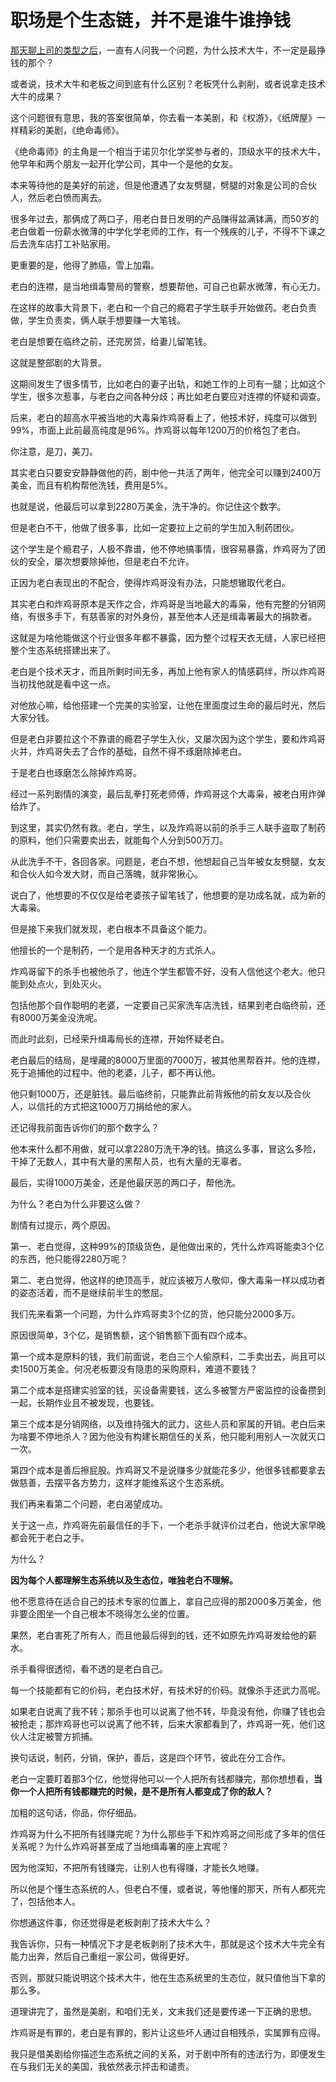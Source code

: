 # 职场是个生态链，并不是谁牛谁挣钱
[那天聊上司的类型之后](https://mp.weixin.qq.com/s?__biz=MzU0MjYwNDU2Mw==&mid=2247510293&idx=1&sn=925f7a127c889bd4f804570fc71aa7db&chksm=fb1ac569cc6d4c7f886d0a1be63dc32e0f717dadbc8029e1a9f444d4d065a17e83f0de2c856d&scene=21#wechat_redirect)，一直有人问我一个问题，为什么技术大牛，不一定是最挣钱的那个？

或者说，技术大牛和老板之间到底有什么区别？老板凭什么剥削，或者说拿走技术大牛的成果？

这个问题很有意思，我的答案很简单，你去看一本美剧，和《权游》，《纸牌屋》一样精彩的美剧，《绝命毒师》。

《绝命毒师》的主角是一个相当于诺贝尔化学奖参与者的，顶级水平的技术大牛，他早年和两个朋友一起开化学公司，其中一个是他的女友。

本来等待他的是美好的前途，但是他遭遇了女友劈腿，劈腿的对象是公司的合伙人，然后老白愤而离去。

很多年过去，那俩成了两口子，用老白昔日发明的产品赚得盆满钵满，而50岁的老白做着一份薪水微薄的中学化学老师的工作，有一个残疾的儿子，不得不下课之后去洗车店打工补贴家用。

更重要的是，他得了肺癌，雪上加霜。

老白的连襟，是当地缉毒警局的警察，想要帮他，可自己也薪水微薄，有心无力。

在这样的故事大背景下，老白和一个自己的瘾君子学生联手开始做药。老白负责做，学生负责卖，俩人联手想要赚一大笔钱。

老白是想要在临终之前，还完房贷，给妻儿留笔钱。

这就是整部剧的大背景。

这期间发生了很多情节，比如老白的妻子出轨，和她工作的上司有一腿；比如这个学生，很多次惹事，与老白之间各种分歧；再比如老白要应对连襟的怀疑和调查。

后来，老白的超高水平被当地的大毒枭炸鸡哥看上了，他技术好，纯度可以做到99%，市面上此前最高纯度是96%。炸鸡哥以每年1200万的价格包了老白。

你注意，是刀，美刀。

其实老白只要安安静静做他的药，剧中他一共活了两年，他完全可以赚到2400万美金，而且有机构帮他洗钱，费用是5%。

也就是说，他最后可以拿到2280万美金，洗干净的。你记住这个数字。

但是老白不干，他做了很多事，比如一定要拉上之前的学生加入制药团伙。

这个学生是个瘾君子，人极不靠谱，他不停地搞事情，很容易暴露，炸鸡哥为了团伙的安全，屡次想要除掉他，但是老白不允许。

正因为老白表现出的不配合，使得炸鸡哥没有办法，只能想辙取代老白。

其实老白和炸鸡哥原本是天作之合，炸鸡哥是当地最大的毒枭，他有完整的分销网络，有很多手下，有慈善家的对外身份，甚至他本人还是缉毒署最大的捐款者。

这就是为啥他能做这个行业很多年都不暴露，因为整个过程天衣无缝，人家已经把整个生态系统搭建出来了。

老白是个技术天才，而且所剩时间无多，再加上他有家人的情感羁绊，所以炸鸡哥当初找他就是看中这一点。

对他放心嘛，给他搭建一个完美的实验室，让他在里面度过生命的最后时光，然后大家分钱。

但是老白非要拉这个不靠谱的瘾君子学生入伙，又屡次因为这个学生，要和炸鸡哥火并，炸鸡哥失去了合作的基础，自然不得不琢磨除掉老白。

于是老白也琢磨怎么除掉炸鸡哥。

经过一系列剧情的演变，最后乱拳打死老师傅，炸鸡哥这个大毒枭，被老白用炸弹给炸了。

到这里，其实仍然有救。老白，学生，以及炸鸡哥以前的杀手三人联手盗取了制药的原料，他们只需要卖出去，就能每个人分到500万刀。

从此洗手不干，各回各家。问题是，老白不想，他想起自己当年被女友劈腿，女友和合伙人如今发大财，而自己落魄，就非常揪心。

说白了，他想要的不仅仅是给老婆孩子留笔钱了，他想要的是功成名就，成为新的大毒枭。

但是接下来我们就发现，老白根本不具备这个能力。

他擅长的一个是制药，一个是用各种天才的方式杀人。

炸鸡哥留下的杀手也被他杀了，他连个学生都管不好，没有人信他这个老大。他只能到处点火，到处灭火。

包括他那个自作聪明的老婆，一定要自己买家洗车店洗钱，结果到老白临终前，还有8000万美金没洗呢。

而此时此刻，已经荣升缉毒局长的连襟，开始怀疑老白。

老白最后的结局，是埋藏的8000万里面的7000万，被其他黑帮吞并。他的连襟，死于追捕他的过程中。他的老婆，儿子，都不再认他。

他只剩1000万，还是脏钱。最后临终前，只能靠此前背叛他的前女友以及合伙人，以信托的方式把这1000万刀捐给他的家人。

还记得我前面告诉你们的那个数字么？

他本来什么都不用做，就可以拿2280万洗干净的钱。搞这么多事，冒这么多险，干掉了无数人，其中有大量的黑帮人员，也有大量的无辜者。

最后，实得1000万美金，还是他最厌恶的两口子，帮他洗。

为什么？老白为什么非要这么做？

剧情有过提示，两个原因。

第一、老白觉得，这种99%的顶级货色，是他做出来的，凭什么炸鸡哥能卖3个亿的东西，他只能得2280万呢？

第二、老白觉得，他这样的绝顶高手，就应该被万人敬仰，像大毒枭一样以成功者的姿态活着，而不是继续前半生的憋屈。

我们先来看第一个问题，为什么炸鸡哥卖3个亿的货，他只能分2000多万。

原因很简单，3个亿，是销售额，这个销售额下面有四个成本。

第一个成本是原料的钱，我们前面说，老白三个人偷原料，二手卖出去，尚且可以卖1500万美金。何况老板要没有隐患的采购原料，难道不要钱？

第二个成本是搭建实验室的钱，买设备需要钱，这么多被警方严密监控的设备攒到一起，长期作业且不被发现，也要钱。

第三个成本是分销网络，以及维持强大的武力，这些人员和家属的开销。老白后来为啥要不停地杀人？因为他没有构建长期信任的关系，他只能利用别人一次就灭口一次。

第四个成本是善后擦屁股。炸鸡哥又不是说赚多少就能花多少，他很多钱都要拿去做慈善，去摆平各方势力，这样才能维系这个生态系统。

我们再来看第二个问题，老白渴望成功。

关于这一点，炸鸡哥先前最信任的手下，一个老杀手就评价过老白，他说大家早晚都会死于老白之手。

为什么？

**因为每个人都理解生态系统以及生态位，唯独老白不理解。**

他不愿意待在适合自己的技术专家的位置上，拿自己应得的那2000多万美金，他非要企图坐一个自己根本不晓得怎么坐的位置。

果然，老白害死了所有人，而且他最后得到的钱，还不如原先炸鸡哥发给他的薪水。

杀手看得很透彻，看不透的是老白自己。

每一个技能都有它的价码，老白技术好，有技术好的价码。就像杀手还武力高呢。

如果老白说离了我不转；那杀手也可以说离了他不转，毕竟没有他，你赚了钱也会被抢走；那炸鸡哥也可以说离了他不转，后来大家都看到了，炸鸡哥一死，他们这伙人注定被警方抓捕。

换句话说，制药，分销，保护，善后，这是四个环节，彼此在分工合作。

老白一定要盯着那3个亿，他觉得他可以一个人把所有钱都赚完，那你想想看，**当你一个人把所有钱都赚完的时候，是不是所有人都变成了你的敌人？**

加粗的这句话，你品，你仔细品。

炸鸡哥为什么不把所有钱赚完呢？为什么那些手下和炸鸡哥之间形成了多年的信任关系呢？为什么炸鸡哥甚至成了当地缉毒署的座上宾呢？

因为他深知，不把所有钱赚完，让别人也有得赚，才能长久地赚。

所以他是个懂生态系统的人，但老白不懂，或者说，等他懂的那天，所有人都死完了，包括他本人。

你想通这件事，你还觉得是老板剥削了技术大牛么？

我告诉你，只有一种情况下才是老板剥削了技术大牛，那就是这个技术大牛完全有能力出奔，然后自己重组一家公司，做得更好。

否则，那就只能说明这个技术大牛，他在生态系统里的生态位，就只值他当下拿的那么多。

道理讲完了，虽然是美剧，和咱们无关，文末我们还是要传递一下正确的思想。

炸鸡哥是有罪的，老白是有罪的，影片让这些坏人通过自相残杀，实属罪有应得。

我只是借美剧给你描述生态系统之间的关系，对于剧中所有的违法行为，即便发生在与我们无关的美国，我依然表示抨击和谴责。